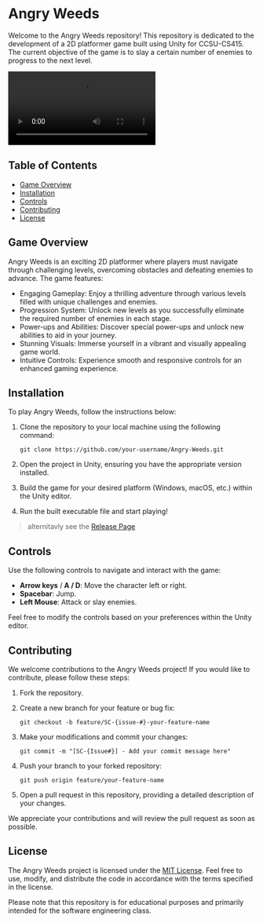 # Angry Weeds

Welcome to the Angry Weeds repository! This repository is dedicated to the development of a 2D platformer game built using Unity for CCSU-CS415. The current objective of the game is to slay a certain number of enemies to progress to the next level.

![Angry Weeds Demo](https://github.com/conlonc2/Angry-Weeds/blob/master/resources/GameplayTeaser.mp4)

## Table of Contents

- [Game Overview](#game-overview)
- [Installation](#installation)
- [Controls](#controls)
- [Contributing](#contributing)
- [License](#license)

## Game Overview

Angry Weeds is an exciting 2D platformer where players must navigate through challenging levels, overcoming obstacles and defeating enemies to advance. The game features:

- Engaging Gameplay: Enjoy a thrilling adventure through various levels filled with unique challenges and enemies.
- Progression System: Unlock new levels as you successfully eliminate the required number of enemies in each stage.
- Power-ups and Abilities: Discover special power-ups and unlock new abilities to aid in your journey.
- Stunning Visuals: Immerse yourself in a vibrant and visually appealing game world.
- Intuitive Controls: Experience smooth and responsive controls for an enhanced gaming experience.

## Installation

To play Angry Weeds, follow the instructions below:

1. Clone the repository to your local machine using the following command:
   ```
   git clone https://github.com/your-username/Angry-Weeds.git
   ```

2. Open the project in Unity, ensuring you have the appropriate version installed.

3. Build the game for your desired platform (Windows, macOS, etc.) within the Unity editor.

4. Run the built executable file and start playing!

> alternitavly see the [Release Page](https://github.com/conlonc2/Angry-Weeds/releases)

## Controls

Use the following controls to navigate and interact with the game:

- **Arrow keys** / **A / D**: Move the character left or right.
- **Spacebar**: Jump.
- **Left Mouse**: Attack or slay enemies.

Feel free to modify the controls based on your preferences within the Unity editor.

## Contributing

We welcome contributions to the Angry Weeds project! If you would like to contribute, please follow these steps:

1. Fork the repository.

2. Create a new branch for your feature or bug fix:
   ```
   git checkout -b feature/SC-{issue-#}-your-feature-name
   ```

3. Make your modifications and commit your changes:
   ```
   git commit -m "[SC-{Issue#}] - Add your commit message here"
   ```

4. Push your branch to your forked repository:
   ```
   git push origin feature/your-feature-name
   ```

5. Open a pull request in this repository, providing a detailed description of your changes.

We appreciate your contributions and will review the pull request as soon as possible.

## License

The Angry Weeds project is licensed under the [MIT License](LICENSE). Feel free to use, modify, and distribute the code in accordance with the terms specified in the license.

Please note that this repository is for educational purposes and primarily intended for the software engineering class.
